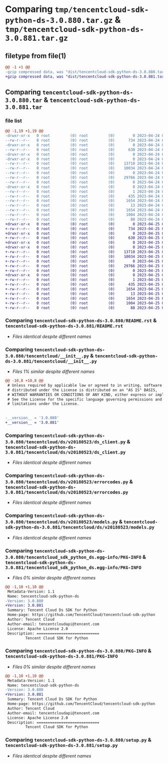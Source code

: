 # Comparing `tmp/tencentcloud-sdk-python-ds-3.0.880.tar.gz` & `tmp/tencentcloud-sdk-python-ds-3.0.881.tar.gz`

## filetype from file(1)

```diff
@@ -1 +1 @@
-gzip compressed data, was "dist/tencentcloud-sdk-python-ds-3.0.880.tar", last modified: Mon Apr 24 03:03:21 2023, max compression
+gzip compressed data, was "dist/tencentcloud-sdk-python-ds-3.0.881.tar", last modified: Tue Apr 25 00:36:11 2023, max compression
```

## Comparing `tencentcloud-sdk-python-ds-3.0.880.tar` & `tencentcloud-sdk-python-ds-3.0.881.tar`

### file list

```diff
@@ -1,19 +1,19 @@
-drwxr-xr-x   0 root         (0) root         (0)        0 2023-04-24 03:03:21.000000 tencentcloud-sdk-python-ds-3.0.880/
--rw-r--r--   0 root         (0) root         (0)      734 2023-04-24 03:03:21.000000 tencentcloud-sdk-python-ds-3.0.880/README.rst
-drwxr-xr-x   0 root         (0) root         (0)        0 2023-04-24 03:03:21.000000 tencentcloud-sdk-python-ds-3.0.880/tencentcloud/
--rw-r--r--   0 root         (0) root         (0)      630 2023-04-24 03:03:21.000000 tencentcloud-sdk-python-ds-3.0.880/tencentcloud/__init__.py
-drwxr-xr-x   0 root         (0) root         (0)        0 2023-04-24 03:03:21.000000 tencentcloud-sdk-python-ds-3.0.880/tencentcloud/ds/
-drwxr-xr-x   0 root         (0) root         (0)        0 2023-04-24 03:03:21.000000 tencentcloud-sdk-python-ds-3.0.880/tencentcloud/ds/v20180523/
--rw-r--r--   0 root         (0) root         (0)    13710 2023-04-24 03:03:21.000000 tencentcloud-sdk-python-ds-3.0.880/tencentcloud/ds/v20180523/ds_client.py
--rw-r--r--   0 root         (0) root         (0)    10034 2023-04-24 03:03:21.000000 tencentcloud-sdk-python-ds-3.0.880/tencentcloud/ds/v20180523/errorcodes.py
--rw-r--r--   0 root         (0) root         (0)        0 2023-04-24 03:03:21.000000 tencentcloud-sdk-python-ds-3.0.880/tencentcloud/ds/v20180523/__init__.py
--rw-r--r--   0 root         (0) root         (0)    29766 2023-04-24 03:03:21.000000 tencentcloud-sdk-python-ds-3.0.880/tencentcloud/ds/v20180523/models.py
--rw-r--r--   0 root         (0) root         (0)        0 2023-04-24 03:03:21.000000 tencentcloud-sdk-python-ds-3.0.880/tencentcloud/ds/__init__.py
-drwxr-xr-x   0 root         (0) root         (0)        0 2023-04-24 03:03:21.000000 tencentcloud-sdk-python-ds-3.0.880/tencentcloud_sdk_python_ds.egg-info/
--rw-r--r--   0 root         (0) root         (0)        1 2023-04-24 03:03:21.000000 tencentcloud-sdk-python-ds-3.0.880/tencentcloud_sdk_python_ds.egg-info/dependency_links.txt
--rw-r--r--   0 root         (0) root         (0)      435 2023-04-24 03:03:21.000000 tencentcloud-sdk-python-ds-3.0.880/tencentcloud_sdk_python_ds.egg-info/SOURCES.txt
--rw-r--r--   0 root         (0) root         (0)     1654 2023-04-24 03:03:21.000000 tencentcloud-sdk-python-ds-3.0.880/tencentcloud_sdk_python_ds.egg-info/PKG-INFO
--rw-r--r--   0 root         (0) root         (0)       13 2023-04-24 03:03:21.000000 tencentcloud-sdk-python-ds-3.0.880/tencentcloud_sdk_python_ds.egg-info/top_level.txt
--rw-r--r--   0 root         (0) root         (0)     1654 2023-04-24 03:03:21.000000 tencentcloud-sdk-python-ds-3.0.880/PKG-INFO
--rw-r--r--   0 root         (0) root         (0)     1004 2023-04-24 03:03:21.000000 tencentcloud-sdk-python-ds-3.0.880/setup.py
--rw-r--r--   0 root         (0) root         (0)       88 2023-04-24 03:03:21.000000 tencentcloud-sdk-python-ds-3.0.880/setup.cfg
+drwxr-xr-x   0 root         (0) root         (0)        0 2023-04-25 00:36:11.000000 tencentcloud-sdk-python-ds-3.0.881/
+-rw-r--r--   0 root         (0) root         (0)      734 2023-04-25 00:36:11.000000 tencentcloud-sdk-python-ds-3.0.881/README.rst
+drwxr-xr-x   0 root         (0) root         (0)        0 2023-04-25 00:36:11.000000 tencentcloud-sdk-python-ds-3.0.881/tencentcloud/
+-rw-r--r--   0 root         (0) root         (0)      630 2023-04-25 00:36:11.000000 tencentcloud-sdk-python-ds-3.0.881/tencentcloud/__init__.py
+drwxr-xr-x   0 root         (0) root         (0)        0 2023-04-25 00:36:11.000000 tencentcloud-sdk-python-ds-3.0.881/tencentcloud/ds/
+drwxr-xr-x   0 root         (0) root         (0)        0 2023-04-25 00:36:11.000000 tencentcloud-sdk-python-ds-3.0.881/tencentcloud/ds/v20180523/
+-rw-r--r--   0 root         (0) root         (0)    13710 2023-04-25 00:36:11.000000 tencentcloud-sdk-python-ds-3.0.881/tencentcloud/ds/v20180523/ds_client.py
+-rw-r--r--   0 root         (0) root         (0)    10034 2023-04-25 00:36:11.000000 tencentcloud-sdk-python-ds-3.0.881/tencentcloud/ds/v20180523/errorcodes.py
+-rw-r--r--   0 root         (0) root         (0)        0 2023-04-25 00:36:11.000000 tencentcloud-sdk-python-ds-3.0.881/tencentcloud/ds/v20180523/__init__.py
+-rw-r--r--   0 root         (0) root         (0)    29766 2023-04-25 00:36:11.000000 tencentcloud-sdk-python-ds-3.0.881/tencentcloud/ds/v20180523/models.py
+-rw-r--r--   0 root         (0) root         (0)        0 2023-04-25 00:36:11.000000 tencentcloud-sdk-python-ds-3.0.881/tencentcloud/ds/__init__.py
+drwxr-xr-x   0 root         (0) root         (0)        0 2023-04-25 00:36:11.000000 tencentcloud-sdk-python-ds-3.0.881/tencentcloud_sdk_python_ds.egg-info/
+-rw-r--r--   0 root         (0) root         (0)        1 2023-04-25 00:36:11.000000 tencentcloud-sdk-python-ds-3.0.881/tencentcloud_sdk_python_ds.egg-info/dependency_links.txt
+-rw-r--r--   0 root         (0) root         (0)      435 2023-04-25 00:36:11.000000 tencentcloud-sdk-python-ds-3.0.881/tencentcloud_sdk_python_ds.egg-info/SOURCES.txt
+-rw-r--r--   0 root         (0) root         (0)     1654 2023-04-25 00:36:11.000000 tencentcloud-sdk-python-ds-3.0.881/tencentcloud_sdk_python_ds.egg-info/PKG-INFO
+-rw-r--r--   0 root         (0) root         (0)       13 2023-04-25 00:36:11.000000 tencentcloud-sdk-python-ds-3.0.881/tencentcloud_sdk_python_ds.egg-info/top_level.txt
+-rw-r--r--   0 root         (0) root         (0)     1654 2023-04-25 00:36:11.000000 tencentcloud-sdk-python-ds-3.0.881/PKG-INFO
+-rw-r--r--   0 root         (0) root         (0)     1004 2023-04-25 00:36:11.000000 tencentcloud-sdk-python-ds-3.0.881/setup.py
+-rw-r--r--   0 root         (0) root         (0)       88 2023-04-25 00:36:11.000000 tencentcloud-sdk-python-ds-3.0.881/setup.cfg
```

### Comparing `tencentcloud-sdk-python-ds-3.0.880/README.rst` & `tencentcloud-sdk-python-ds-3.0.881/README.rst`

 * *Files identical despite different names*

### Comparing `tencentcloud-sdk-python-ds-3.0.880/tencentcloud/__init__.py` & `tencentcloud-sdk-python-ds-3.0.881/tencentcloud/__init__.py`

 * *Files 1% similar despite different names*

```diff
@@ -10,8 +10,8 @@
 # Unless required by applicable law or agreed to in writing, software
 # distributed under the License is distributed on an "AS IS" BASIS,
 # WITHOUT WARRANTIES OR CONDITIONS OF ANY KIND, either express or implied.
 # See the License for the specific language governing permissions and
 # limitations under the License.
 
 
-__version__ = '3.0.880'
+__version__ = '3.0.881'
```

### Comparing `tencentcloud-sdk-python-ds-3.0.880/tencentcloud/ds/v20180523/ds_client.py` & `tencentcloud-sdk-python-ds-3.0.881/tencentcloud/ds/v20180523/ds_client.py`

 * *Files identical despite different names*

### Comparing `tencentcloud-sdk-python-ds-3.0.880/tencentcloud/ds/v20180523/errorcodes.py` & `tencentcloud-sdk-python-ds-3.0.881/tencentcloud/ds/v20180523/errorcodes.py`

 * *Files identical despite different names*

### Comparing `tencentcloud-sdk-python-ds-3.0.880/tencentcloud/ds/v20180523/models.py` & `tencentcloud-sdk-python-ds-3.0.881/tencentcloud/ds/v20180523/models.py`

 * *Files identical despite different names*

### Comparing `tencentcloud-sdk-python-ds-3.0.880/tencentcloud_sdk_python_ds.egg-info/PKG-INFO` & `tencentcloud-sdk-python-ds-3.0.881/tencentcloud_sdk_python_ds.egg-info/PKG-INFO`

 * *Files 0% similar despite different names*

```diff
@@ -1,10 +1,10 @@
 Metadata-Version: 1.1
 Name: tencentcloud-sdk-python-ds
-Version: 3.0.880
+Version: 3.0.881
 Summary: Tencent Cloud Ds SDK for Python
 Home-page: https://github.com/TencentCloud/tencentcloud-sdk-python
 Author: Tencent Cloud
 Author-email: tencentcloudapi@tencent.com
 License: Apache License 2.0
 Description: ============================
         Tencent Cloud SDK for Python
```

### Comparing `tencentcloud-sdk-python-ds-3.0.880/PKG-INFO` & `tencentcloud-sdk-python-ds-3.0.881/PKG-INFO`

 * *Files 0% similar despite different names*

```diff
@@ -1,10 +1,10 @@
 Metadata-Version: 1.1
 Name: tencentcloud-sdk-python-ds
-Version: 3.0.880
+Version: 3.0.881
 Summary: Tencent Cloud Ds SDK for Python
 Home-page: https://github.com/TencentCloud/tencentcloud-sdk-python
 Author: Tencent Cloud
 Author-email: tencentcloudapi@tencent.com
 License: Apache License 2.0
 Description: ============================
         Tencent Cloud SDK for Python
```

### Comparing `tencentcloud-sdk-python-ds-3.0.880/setup.py` & `tencentcloud-sdk-python-ds-3.0.881/setup.py`

 * *Files identical despite different names*

